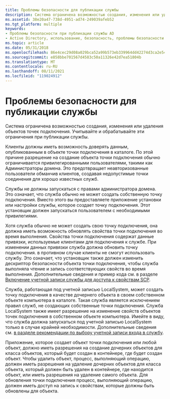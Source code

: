 ```yaml
---
title: Проблемы безопасности для публикации службы
description: Система ограничена возможностью создания, изменения или удаления объектов точек подключения. Учитывайте и обрабатывайте эти ограничения при публикации службы.
ms.assetid: 38e20a47-738d-4951-ad74-249039afeb52
ms.tgt_platform: multiple
keywords:
- Проблемы безопасности при публикации службы AD
- Active Directory, использование, безопасность, проблемы безопасности публикации служб
ms.topic: article
ms.date: 05/31/2018
ms.openlocfilehash: 86e4cec29d08a029bca52a99b573eb339964dd42274d3ca2e54795bb80b60897
ms.sourcegitcommit: e858bbe701567d4583c50a11326e42d7ea51804b
ms.translationtype: MT
ms.contentlocale: ru-RU
ms.lasthandoff: 08/11/2021
ms.locfileid: "119024912"
---
```

# <a name="security-issues-for-service-publication"></a>Проблемы безопасности для публикации службы

Система ограничена возможностью создания, изменения или удаления объектов точек подключения. Учитывайте и обрабатывайте эти ограничения при публикации службы.

Клиенты должны иметь возможность доверять данным, опубликованным в объекте точки подключения в каталоге. По этой причине разрешение на создание объекта точки подключения обычно ограничивается привилегированными пользователями, такими как Администраторы домена. Это предотвращает неавторизованные пользователи обманчив клиентов, создавая недопустимые точки соединения для хорошо известных служб.

Службы не должны запускаться с правами администратора домена. Это означает, что служба обычно не может создать собственную точку подключения. Вместо этого вы предоставляете приложение установки или настройки службы, которое создает точку подключения. Этот установщик должен запускаться пользователем с необходимыми привилегиями.

Хотя служба обычно не может создать свою точку подключения, она должна иметь возможность обновлять свойства точки подключения во время выполнения. Свойства точки подключения содержат данные привязки, используемые клиентами для подключения к службе. При изменении данных привязки служба должна обновить точку подключения. в противном случае клиенты не смогут использовать службу. Это означает, что установщик также должен изменить дескриптор безопасности объекта точки подключения, чтобы служба выполняла чтение и запись соответствующих свойств во время выполнения. Дополнительные сведения и пример кода см. в разделе [Включение учетной записи службы для доступа к свойствам SCP](enabling-service-account-to-access-scp-properties.md).

Служба, работающая под учетной записью LocalSystem, может создать точку подключения в качестве дочернего объекта в своем собственном объекте компьютера в каталоге. Такая служба является исключением правил служб, не создающих собственные точки подключения. Служба LocalSystem также имеет разрешение на изменение свойств объектов точек подключения в собственном объекте компьютера. Имейте в виду, что служба должна запускаться под учетной записью LocalSystem только в случае крайней необходимости. Дополнительные сведения см. [в разделе рекомендации по выбору учетной записи входа в службу](guidelines-for-selecting-a-service-logon-account.md).

Приложение, которое создает объект точки подключения или любой объект, должно иметь разрешения на создание дочерних объектов для класса объектов, который будет создан в контейнере, где будет создан объект. Чтобы удалить объект, процесс, выполняющий операцию, должен иметь разрешения на удаление дочерних объектов для класса объекта, который должен быть удален в контейнере, где находится объект, или иметь разрешения на удаление самого объекта. Для обновления точки подключения процесс, выполняющий операцию, должен иметь доступ на запись к свойствам, которые должны быть обновлены для объекта.

 

 




